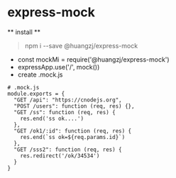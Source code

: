 # express-mock


** install **

> npm i --save @huangzj/express-mock

- const mockMi = require('@huangzj/express-mock')
- expressApp.use('/', mock())
- create .mock.js

```
# .mock.js
module.exports = {
  "GET /api": "https://cnodejs.org",
  "POST /users": function (req, res) {},
  "GET /ss": function (req, res) {
    res.end('ss ok....')
  },
  "GET /ok1/:id": function (req, res) {
    res.end(`ss ok=${req.params.id}`)
  },
  "GET /sss2": function (req, res) {
    res.redirect('/ok/34534')
  }
}
```